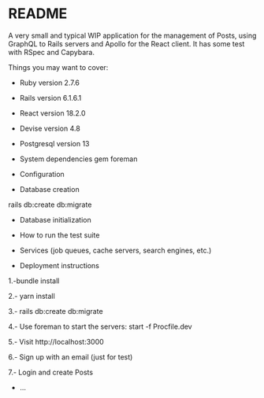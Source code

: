 # README

A very small and typical WIP application for the management of Posts, using GraphQL to Rails servers and Apollo for the React client. It has some test with RSpec and Capybara.

Things you may want to cover:

* Ruby version 2.7.6
* Rails version 6.1.6.1
* React version 18.2.0
* Devise version 4.8
* Postgresql version 13

* System dependencies
gem foreman

* Configuration

* Database creation

rails db:create db:migrate

* Database initialization

* How to run the test suite

* Services (job queues, cache servers, search engines, etc.)

* Deployment instructions

1.-bundle install

2.- yarn install

3.- rails db:create db:migrate

4.- Use foreman to start the servers: start -f Procfile.dev

5.- Visit http://localhost:3000

6.- Sign up with an email (just for test) 

7.- Login and create Posts

* ...
